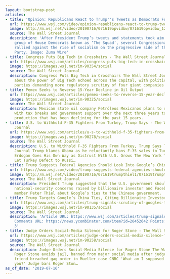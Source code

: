 ```yaml
---
layout: bootstrap-post
articles:
- title: 'Opinion: Republicans React to Trump''s Tweets as Democrats Fume'
  url: https://www.wsj.com/video/opinion-republicans-react-to-trump-tweets-as-democrats-fume/849F00F2-5706-42CF-BCA7-20FFB01ACEC6.html
  image: http://m.wsj.net/video/20190716/071619opvidbw/071619opvidbw_1280x720.jpg
  source: The Wall Street Journal
  description: 'After President Trump’s tweets and statements took aim against a freshmen
    group of House Democrats known as ‘The Squad’, several Congressional Republicans
    rallied against the rise of socialism on the progressive side of the Democratic
    Party. Image: Zuma Wire'
- title: Congress Puts Big Tech in Crosshairs - The Wall Street Journal
  url: https://www.wsj.com/articles/congress-puts-big-tech-in-crosshairs-11563311754
  image: https://images.wsj.net/im-90354/social
  source: The Wall Street Journal
  description: Congress Puts Big Tech in Crosshairs The Wall Street Journal Concerns
    about the power of Big Tech echoed across the capital, with politicians in both
    parties demanding more regulatory scrutiny of four giant companies'...
- title: Pemex Seeks to Reverse 15-Year Decline in Oil Output
  url: https://www.wsj.com/articles/pemex-seeks-to-reverse-15-year-decline-in-oil-output-11563307556
  image: https://images.wsj.net/im-90325/social
  source: The Wall Street Journal
  description: Mexican state oil company Petróleos Mexicanos plans to ramp up investment
    with tax breaks and government support over the next three years to raise oil
    production that has been declining for the past 15 years.
- title: U.S. to Withhold F-35 Fighters From Turkey, Trump Says - The Wall Street
    Journal
  url: https://www.wsj.com/articles/u-s-to-withhold-f-35-fighters-from-turkey-trump-says-11563304669
  image: https://images.wsj.net/im-90278/social
  source: The Wall Street Journal
  description: U.S. to Withhold F-35 Fighters From Turkey, Trump Says The Wall Street
    Journal Trump blames Obama as he reluctantly bans F-35 sales to Turkey CNN Turkey’s
    Erdogan Goes His Own Way as Distrust With U.S. Grows The New York Times Don’t
    Let Turkey Defect to Russi…
- title: Trump Suggests Federal Agencies Should Look Into Google’s China Ties
  url: https://www.wsj.com/video/trump-suggests-federal-agencies-should-look-into-googles-china-ties/AC9A38C5-1F16-4053-B2C3-BED12D3732B7.html
  image: http://m.wsj.net/video/20190716/071619trumpthiel1/071619trumpthiel1_1280x720.jpg
  source: The Wall Street Journal
  description: President Trump suggested that the U.S. government should look into
    national-security concerns raised by billionaire investor and Facebook Inc. board
    member Peter Thiel about Google’s ties to the Chinese government.
- title: Trump Targets Google’s China Ties, Citing Billionaire Investor Peter Thiel
  url: https://www.wsj.com/articles/trump-signals-scrutiny-of-googles-ties-with-china-after-thiel-comments-11563285110
  image: https://images.wsj.net/im-90135/social
  source: The Wall Street Journal
  description: 'Article URL: https://www.wsj.com/articles/trump-signals-scrutiny-of-googles-ties-with-china-after-thiel-comments-11563285110?mod=rsswn
    Comments URL: https://news.ycombinator.com/item?id=20452642 Points: 13 # Comments:
    3'
- title: Judge Orders Social-Media Silence for Roger Stone - The Wall Street Journal
  url: https://www.wsj.com/articles/judge-orders-social-media-silence-for-roger-stone-11563301843
  image: https://images.wsj.net/im-90258/social
  source: The Wall Street Journal
  description: Judge Orders Social-Media Silence for Roger Stone The Wall Street Journal
    Roger Stone avoids jail, banned from major social media after judge rules Trump
    friend breached gag order in Mueller case CNBC 'What am I supposed to do with
    you?' Judge bars Roger Ston…
as_of_date: '2019-07-16'
---
```


